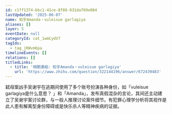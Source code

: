 ```yaml
---
id: c1ff1374-bbc1-41ce-8f88-831da769e084
lastUpdated: '2025-06-07'
name: 知乎Amanda・vuleisue garlagiya
aliases: []
layer: 5
eventDate: null
categoryId: cat_1wmCydV7
tagIds:
  - tag_jKWvm6pa
timelineEvents: []
relations: []
titledLinks:
  - title: '相關連結: 知乎Amanda・vuleisue garlagiya'
    url: 'https://www.zhihu.com/question/322144196/answer/672439483'
---
```

弑母案凶手吴谢宇在逃期间使用了多个账号扮演各种身份，如「vuleisue garlagiya是什么意思？ 」和「Amanda」，发布真假混杂的言论，其间还主动建立了吴谢宇案讨论群，与一般人推理讨论案件细节。有犯罪心理学分析将其视作是此人患有解离型身份障碍或是快乐杀人等精神疾病的证据。
